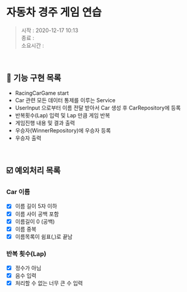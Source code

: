 # 자동차 경주 게임 연습
> 시작 : 2020-12-17 10:13  
> 종료 :   
> 소요시간 : 

<br>

## 🎯 기능 구현 목록
- RacingCarGame start
- Car 관련 모든 데이터 통제를 이루는 Service
- UserInput 으로부터 이름 전달 받아서 Car 생성 후 CarRepository에 등록
- 반복횟수(Lap) 입력 및 Lap 만큼 게임 반복
- 게임진행 내용 및 결과 출력
- 우승자(WinnerRepository)에 우승자 등록
- 우승자 출력

<br>

## ☑️ 예외처리 목록
### Car 이름
- [x] 이름 길이 5자 이하
- [x] 이름 사이 공백 포함
- [x] 이름길이 0 (공백)
- [x] 이름 중복
- [x] 이름목록이 쉼표(,)로 끝남

### 반복 횟수(Lap)
- [x] 정수가 아님
- [x] 음수 입력
- [x] 처리할 수 없는 너무 큰 수 입력